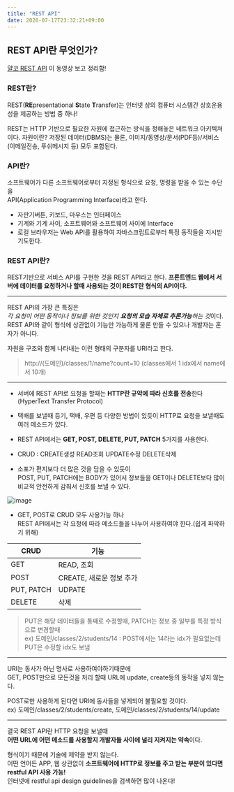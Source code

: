 ```yaml
---
title: "REST API"
date: 2020-07-17T23:32:21+09:00
---
```


## REST API란 무엇인가?  
  
[얄코 REST API](https://www.youtube.com/watch?v=iOueE9AXDQQ&feature=youtu.be) 이 동영상 보고 정리함!  

### REST란?  
REST(**RE**presentational **S**tate **T**ransfer)는 인터넷 상의 컴퓨터 시스템간 상호운용성을 제공하는 방법 중 하나!

REST는 HTTP 기반으로 필요한 자원에 접근하는 방식을 정해놓은 네트워크 아키텍쳐이다.
자원이란? 저장된 데이터(DBMS)는 물론, 이미지/동영상/문서(PDF등)/서비스(이메일전송, 푸쉬메시지 등) 모두 포함된다.

### API란?  
소프트웨어가 다른 소프트웨어로부터 지정된 형식으로 요청, 명령을 받을 수 있는 
수단을  
API(Application Programming Interface)라고 한다.  
  
* 자판기버튼, 키보드, 마우스는 인터페이스
* 기계와 기계 사이, 소프트웨어와 소프트웨어 사이에 Interface
* 로컬 브라우저는 Web API를 활용하여 자바스크립트로부터 특정 동작들을 지시받기도한다.
  
### REST API란?
REST기반으로 서비스 API를 구현한 것을 REST API라고 한다.
**프론트엔드 웹에서 서버에 데이터를 요청하거나 할때 사용되는 것이 REST란 형식의 API이다.**  

  ---



REST API의 가장 큰 특징은  
*각 요청이 어떤 동작이나 정보를 위한 것인지 **요청의 모습 자체로 추론가능**하는 것*이다.  
REST API와 같이 형식에 상관없이 기능만 가능하게 물론 만들 수 있으나 개발자는 혼자가 아니다.  
  
자원을 구조와 함께 나타내는 이런 형태의 구분자를 URI라고 한다.  
>   http://(도메인)/classes/1/name?count=10 (classes에서 1 idx에서 name에서 10개)  
  

 --- 

- 서버에 REST API로 요청을 할때는 **HTTP란 규약에 따라 신호를 전송**한다(HyperText Transfer Protocol)  
- 택배를 보낼때 등기, 택배, 우편 등 다양한 방법이 있듯이 HTTP로 요청을 보낼때도 여러 메소드가 있다.  
- REST API에서는 **GET, POST, DELETE, PUT, PATCH** 5가지를 사용한다.  
- CRUD : CREATE생성 READ조회 UPDATE수정 DELETE삭제  

- 소포가 편지보다 더 많은 것을 담을 수 있듯이  
 POST, PUT, PATCH에는 BODY가 있어서 정보들을 GET이나 DELETE보다 많이  
 비교적 안전하게 감춰서 신호를 보낼 수 있다.  
  
  
  
![image](https://user-images.githubusercontent.com/66955409/87797411-9852f300-c885-11ea-96ea-9a1c3922b632.png)

* GET, POST로 CRUD 모두 사용가능 하나  
  REST API에서는 각 요청에 따라 메소드들을 나누어 사용하여야 한다.(쉽게 파악하기 위해)  

CRUD | 기능
------------ | ------------- 
GET | READ, 조회
POST | CREATE, 새로운 정보 추가  
PUT, PATCH | UDPATE
DELETE | 삭제

> PUT은 해당 데이터들을 통째로 수정할때, PATCH는 정보 중 일부를 특정 방식으로 변경할때  
> ex) 도메인/classes/2/students/14 : POST에서는 14라는 idx가 필요없는데 PUT은 수정할 idx도 보냄
  
--- 

URI는 동사가 아닌 명사로 사용하여야하기때문에  
GET, POST만으로 모든것을 처리 할때 URL에 update, create등의 동작을 넣지 않는다.  
  
 POST로만 사용하게 된다면 URI에 동사들을 넣게되어 불필요할 것이다.  
ex) 도메인/classes/2/students/create, 도메인/classes/2/students/14/update  

--- 
    
결국 REST API란 HTTP 요청을 보낼때  
**어떤 URL에 어떤 메소드를 사용할지 개발자들 사이에 널리 지켜지는 약속**이다.  

형식이기 때문에 기술에 제약을 받지 않는다.  
어떤 언어든 APP, 웹 상관없이 **소프트웨어에 HTTP로 정보를 주고 받는 부분이 있다면 restful API 사용 가능!**  
인터넷에 restful api design guidelines을 검색하면 많이 나온다!  